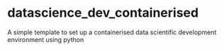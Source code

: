 # datascience_dev_containerised
A simple template to set up a containerised data scientific development environment using python
